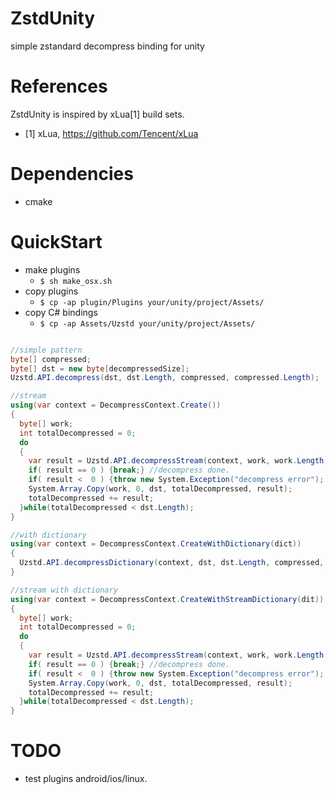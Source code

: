 # ZstdUnity
simple zstandard decompress binding for unity

# References

ZstdUnity is inspired by xLua[1] build sets.

* [1] xLua, https://github.com/Tencent/xLua

# Dependencies

* cmake

# QuickStart

* make plugins
    * `$ sh make_osx.sh`
* copy plugins
    * `$ cp -ap plugin/Plugins your/unity/project/Assets/`
* copy C# bindings
    * `$ cp -ap Assets/Uzstd your/unity/project/Assets/`

```csharp

//simple pattern
byte[] compressed;
byte[] dst = new byte[decompressedSize];
Uzstd.API.decompress(dst, dst.Length, compressed, compressed.Length);

//stream
using(var context = DecompressContext.Create())
{
  byte[] work;
  int totalDecompressed = 0;
  do
  {
    var result = Uzstd.API.decompressStream(context, work, work.Length, compressed, compressed.Length);
    if( result == 0 ) {break;} //decompress done.
    if( result <  0 ) {throw new System.Exception("decompress error"); }
    System.Array.Copy(work, 0, dst, totalDecompressed, result);
    totalDecompressed += result;
  }while(totalDecompressed < dst.Length);
}

//with dictionary
using(var context = DecompressContext.CreateWithDictionary(dict))
{
  Uzstd.API.decompressDictionary(context, dst, dst.Length, compressed, compressed.Length); 
}

//stream with dictionary
using(var context = DecompressContext.CreateWithStreamDictionary(dit))
{
  byte[] work;
  int totalDecompressed = 0;
  do
  {
    var result = Uzstd.API.decompressStream(context, work, work.Length, compressed, compressed.Length);
    if( result == 0 ) {break;} //decompress done.
    if( result <  0 ) {throw new System.Exception("decompress error"); }
    System.Array.Copy(work, 0, dst, totalDecompressed, result);
    totalDecompressed += result;
  }while(totalDecompressed < dst.Length);
}
```

# TODO

* test plugins android/ios/linux.

